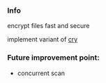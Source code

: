 ### Info

encrypt files fast and secure

implement variant of [cry](https://github.com/wille/cry)

### Future improvement point:

- concurrent scan